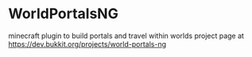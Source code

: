 # WorldPortalsNG

minecraft plugin to build portals and travel within worlds
project page at https://dev.bukkit.org/projects/world-portals-ng
